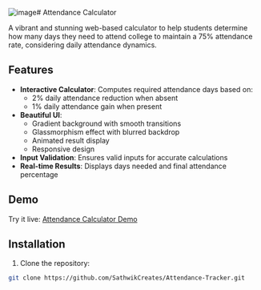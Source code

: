 ![image](https://github.com/user-attachments/assets/d9dd6452-551d-4204-9145-1f312a8e1cd0)# Attendance Calculator

A vibrant and stunning web-based calculator to help students determine how many days they need to attend college to maintain a 75% attendance rate, considering daily attendance dynamics.

## Features

- **Interactive Calculator**: Computes required attendance days based on:
  - 2% daily attendance reduction when absent
  - 1% daily attendance gain when present
- **Beautiful UI**:
  - Gradient background with smooth transitions
  - Glassmorphism effect with blurred backdrop
  - Animated result display
  - Responsive design
- **Input Validation**: Ensures valid inputs for accurate calculations
- **Real-time Results**: Displays days needed and final attendance percentage

## Demo

Try it live: [Attendance Calculator Demo](https://github.com/SathwikCreates/Attendance-Tracke) 

## Installation

1. Clone the repository:
```bash
git clone https://github.com/SathwikCreates/Attendance-Tracker.git

